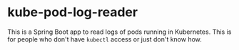 # kube-pod-log-reader

This is a Spring Boot app to read logs of pods running in Kubernetes. This is for people who don't have `kubectl`
access or just don't know how.
